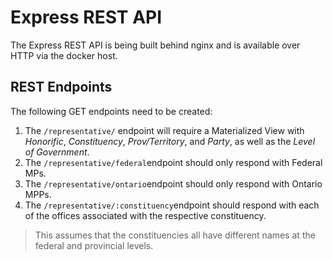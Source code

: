 # Express REST API

The Express REST API is being built behind nginx and is available over HTTP via the docker host. 

## REST Endpoints

The following GET endpoints need to be created:

1. The `/representative/` endpoint will require a Materialized View with *Honorific*, *Constituency*, *Prov/Territory*, and *Party*, as well as the *Level of Government*. 
2. The `/representative/federal`endpoint should only respond with Federal MPs.
3. The `/representative/ontario`endpoint should only respond with Ontario MPPs.
4. The `/representative/:constituency`endpoint should respond with each of the offices associated with the respective constituency.

> This assumes that the constituencies all have different names at the federal and provincial levels. 
